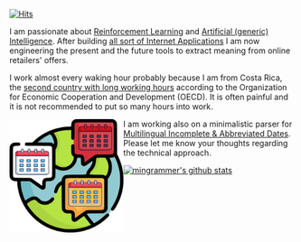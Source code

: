 <!--
**crgz/crgz** is a ✨ _special_ ✨ repository because its `README.md` (this file) appears on your GitHub profile.

Here are some ideas to get you started:

- 🔭 I’m currently working on ...
- 🌱 I’m currently learning ...
- 👯 I’m looking to collaborate on ...
- 🤔 I’m looking for help with ...
- 💬 Ask me about ...
- 📫 How to reach me: ...
- 😄 Pronouns: ...
- ⚡ Fun fact: ...
-->

[![Hits](https://hits.seeyoufarm.com/api/count/incr/badge.svg?url=https%3A%2F%2Fgithub.com%2Fmingrammer)](https://hits.seeyoufarm.com)

I am passionate about [Reinforcement Learning](https://en.wikipedia.org/wiki/Reinforcement_learning) and [Artificial (generic) Intelligence](https://en.wikipedia.org/wiki/Artificial_general_intelligence). After building [all sort of Internet Applications](https://www.linkedin.com/in/conradom) I am now engineering the present and the future tools to extract meaning from online retailers' offers. 

I work almost every waking hour probably because I am from Costa Rica, the [second country with long working hours](https://news.co.cr/costa-ricans-among-hardest-working-world/57046/) according to the Organization for Economic Cooperation and Development (OECD). It is often painful and it is not recommended to put so many hours into work.

[<img alt="HoursWorked" width="40%" align="left" src="https://raw.githubusercontent.com/crgz/abbreviated_dates/main/.github/images/logo.svg"/>](https://github.com/crgz/fuzzy_dates)

I am working also on a minimalistic parser for [Multilingual Incomplete & Abbreviated Dates](https://github.com/crgz/fuzzy_dates). Please let me know your thoughts regarding the technical approach.

[![mingrammer's github stats](https://github-readme-stats.vercel.app/api?username=crgz&count_private=true&show_icons=true)](https://github.com/anuraghazra/github-readme-stats)
